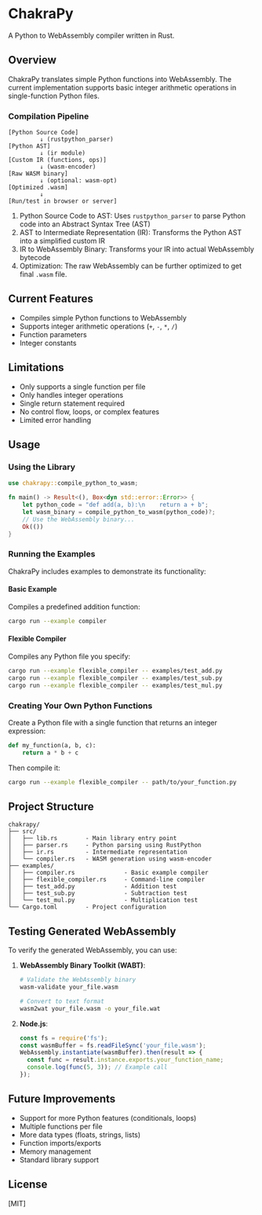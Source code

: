 # ChakraPy

A Python to WebAssembly compiler written in Rust.

## Overview

ChakraPy translates simple Python functions into WebAssembly. The current implementation supports basic integer arithmetic operations in single-function Python files.

### Compilation Pipeline

```
[Python Source Code]
         ↓ (rustpython_parser)
[Python AST]
         ↓ (ir module)
[Custom IR (functions, ops)]
         ↓ (wasm-encoder)
[Raw WASM binary]
         ↓ (optional: wasm-opt)
[Optimized .wasm]
         ↓
[Run/test in browser or server]
```

1. Python Source Code to AST: Uses `rustpython_parser` to parse Python code into an Abstract Syntax Tree (AST)
2. AST to Intermediate Representation (IR): Transforms the Python AST into a simplified custom IR
3. IR to WebAssembly Binary: Transforms your IR into actual WebAssembly bytecode
4. Optimization: The raw WebAssembly can be further optimized to get final `.wasm` file.

## Current Features

- Compiles simple Python functions to WebAssembly
- Supports integer arithmetic operations (`+`, `-`, `*`, `/`)
- Function parameters
- Integer constants

## Limitations

- Only supports a single function per file
- Only handles integer operations
- Single return statement required
- No control flow, loops, or complex features
- Limited error handling

## Usage

### Using the Library

```rust
use chakrapy::compile_python_to_wasm;

fn main() -> Result<(), Box<dyn std::error::Error>> {
    let python_code = "def add(a, b):\n    return a + b";
    let wasm_binary = compile_python_to_wasm(python_code)?;
    // Use the WebAssembly binary...
    Ok(())
}
```

### Running the Examples

ChakraPy includes examples to demonstrate its functionality:

#### Basic Example

Compiles a predefined addition function:

```bash
cargo run --example compiler
```

#### Flexible Compiler

Compiles any Python file you specify:

```bash
cargo run --example flexible_compiler -- examples/test_add.py
cargo run --example flexible_compiler -- examples/test_sub.py
cargo run --example flexible_compiler -- examples/test_mul.py
```

### Creating Your Own Python Functions

Create a Python file with a single function that returns an integer expression:

```python
def my_function(a, b, c):
    return a * b + c
```

Then compile it:

```bash
cargo run --example flexible_compiler -- path/to/your_function.py
```

## Project Structure

```
chakrapy/
├── src/
│   ├── lib.rs        - Main library entry point
│   ├── parser.rs     - Python parsing using RustPython
│   ├── ir.rs         - Intermediate representation
│   └── compiler.rs   - WASM generation using wasm-encoder
├── examples/
│   ├── compiler.rs              - Basic example compiler
│   ├── flexible_compiler.rs     - Command-line compiler
│   ├── test_add.py              - Addition test
│   ├── test_sub.py              - Subtraction test
│   └── test_mul.py              - Multiplication test
└── Cargo.toml        - Project configuration
```

## Testing Generated WebAssembly

To verify the generated WebAssembly, you can use:

1. **WebAssembly Binary Toolkit (WABT)**:
   ```bash
   # Validate the WebAssembly binary
   wasm-validate your_file.wasm
   
   # Convert to text format
   wasm2wat your_file.wasm -o your_file.wat
   ```

2. **Node.js**:
   ```javascript
   const fs = require('fs');
   const wasmBuffer = fs.readFileSync('your_file.wasm');
   WebAssembly.instantiate(wasmBuffer).then(result => {
     const func = result.instance.exports.your_function_name;
     console.log(func(5, 3)); // Example call
   });
   ```

## Future Improvements

- Support for more Python features (conditionals, loops)
- Multiple functions per file
- More data types (floats, strings, lists)
- Function imports/exports
- Memory management
- Standard library support

## License

[MIT]
